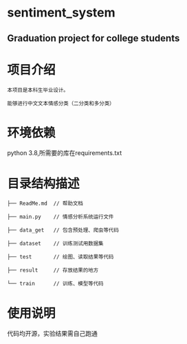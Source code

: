 # sentiment_system
## Graduation project for college students
# 项目介绍
    本项目是本科生毕业设计。
 
    能够进行中文文本情感分类（二分类和多分类）
 
# 环境依赖
 python 3.8,所需要的库在requirements.txt
 
 
# 目录结构描述
    ├── ReadMe.md  // 帮助文档
    
    ├── main.py    // 情感分析系统运行文件
    
    ├── data_get   // 包含预处理、爬虫等代码
    
    ├── dataset    // 训练测试用数据集
    
    ├── test       // 绘图、读取结果等代码

    ├── result     // 存放结果的地方
    
    └── train      // 训练、模型等代码
 
# 使用说明
 代码均开源，实验结果需自己跑通
 
 
 
